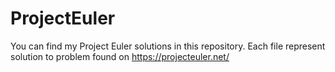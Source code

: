 # ProjectEuler
You can find my Project Euler solutions in this repository.
Each file represent solution to problem found on https://projecteuler.net/
